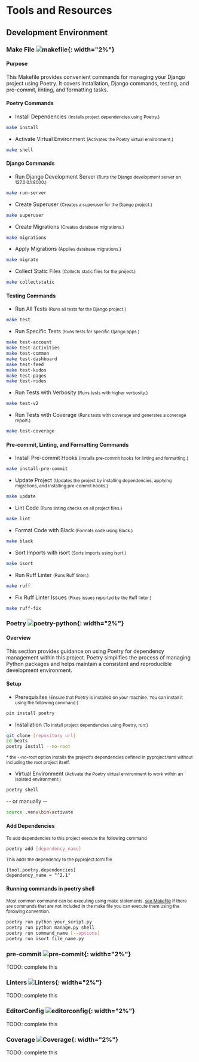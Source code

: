 # Tools and Resources

## Development Environment

### Make File ![makefile](assets/icons/makefile.png){: width="2%"}  

#### Purpose
This Makefile provides convenient commands for managing your Django project using Poetry. It covers installation, Django commands, testing, and pre-commit, linting, and formatting tasks.

#### Poetry Commands
* Install Dependencies <small>(Installs project dependencies using Poetry.)</small>
```bash
make install
```
* Activate Virtual Environment <small>(Activates the Poetry virtual environment.)</small>
```bash
make shell
```
#### Django Commands
* Run Django Development Server <small>(Runs the Django development server on 127.0.0.1:8000.)</small>
```bash
make run-server
```
* Create Superuser <small>(Creates a superuser for the Django project.)</small>
```bash
make superuser
```
* Create Migrations <small>(Creates database migrations.)</small>
```bash
make migrations
```
* Apply Migrations <small>(Applies database migrations.)</small>
```bash
make migrate
```
* Collect Static Files <small>(Collects static files for the project.)</small>
```bash
make collectstatic
```
#### Testing Commands
* Run All Tests <small>(Runs all tests for the Django project.)</small>
```bash
make test
```
* Run Specific Tests <small>(Runs tests for specific Django apps.)</small>
```bash
make test-account
make test-activities
make test-common
make test-dashboard
make test-feed
make test-kudos
make test-pages
make test-rides
```
* Run Tests with Verbosity <small>(Runs tests with higher verbosity.)</small>
```bash
make test-v2
```
* Run Tests with Coverage <small>(Runs tests with coverage and generates a coverage report.)</small>
```bash
make test-coverage
```
#### Pre-commit, Linting, and Formatting Commands
* Install Pre-commit Hooks <small>(Installs pre-commit hooks for linting and formatting.)</small>
```bash
make install-pre-commit
```
* Update Project <small>(Updates the project by installing dependencies, applying migrations, and installing pre-commit hooks.)</small>
```bash
make update
```
* Lint Code <small>(Runs linting checks on all project files.)</small>
```bash
make lint
```
* Format Code with Black <small>(Formats code using Black.)</small>
```bash
make black
```
* Sort Imports with isort <small>(Sorts imports using isort.)</small>
```bash
make isort
```
* Run Ruff Linter <small>(Runs Ruff linter.)</small>
```bash
make ruff
```
* Fix Ruff Linter Issues <small>(Fixes issues reported by the Ruff linter.)</small>
```bash
make ruff-fix
```

### Poetry ![poetry-python](assets/icons/poetry-python.svg){: width="2%"}  

#### Overview 
This section provides guidance on using Poetry for dependency management within this project. Poetry simplifies the process of managing Python packages and helps maintain a consistent and reproducible development environment.

#### Setup
* Prerequisites <small>(Ensure that Poetry is installed on your machine. You can install it using the following command:)</small>
```bash
pin install poetry
```
* Installation <small>(To install project dependencies using Poetry, run:)</small>
```bash
git clone [repository_url]
cd beats
poetry install --no-root
```
<small>\* the --no-root option installs the project's dependencies defined in pyproject.toml without including the root project itself.</small>

* Virtual Environment <small>(Activate the Poetry virtual environment to work within an isolated environment:)</small>
```bash
poetry shell
```
-- or manually --
```bash
source .venv\bin\activate
```
#### Add Dependencies
<small>To add dependencies to this project execute the following command</small>
```bash
poetry add [dependency_name]
```
<small>This adds the dependency to the pyproject.toml file</small>
```text
[tool.poetry.dependencies]
dependency_name = "^2.1"
```

#### Running commands in poetry shell
<small>Most common command can be executing using make statements. [see Makefile](#make-file) If there are commands that are not included in the make file you can execute
them using the following convention.</small>
```bash
poetry run python your_script.py
poetry run python manage.py shell
poetry run command_name [--options]
poetry run isort file_name.py
```

### pre-commit ![pre-commit](assets/icons/pre-commit.svg){: width="2%"} 
TODO: complete this


### Linters ![Linters](assets/icons/linter.png){: width="2%"} 
TODO: complete this

### EditorConfig ![editorconfig](assets/icons/editorconfig.png){: width="2%"} 
TODO: complete this

### Coverage ![Coverage](assets/icons/coverage.png){: width="2%"}
TODO: complete this
